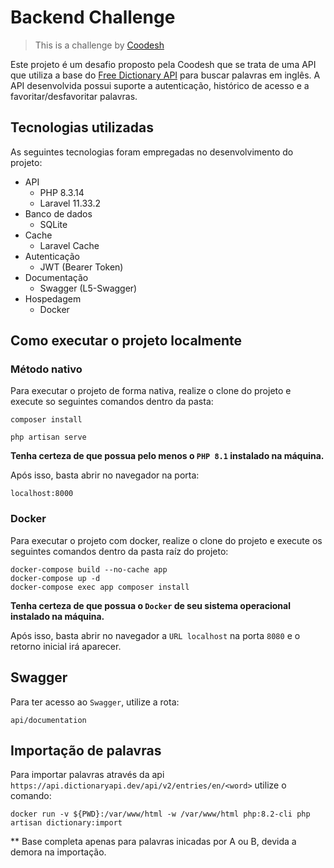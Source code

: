 
# Backend Challenge

>  This is a challenge by [Coodesh](https://coodesh.com/)

Este projeto é um desafio proposto pela Coodesh que se trata de uma API que utiliza a base do [Free Dictionary API](https://dictionaryapi.dev/) para buscar palavras em inglês.
A API desenvolvida possui suporte a autenticação, histórico de acesso e a favoritar/desfavoritar palavras.

## Tecnologias utilizadas

As seguintes tecnologias foram empregadas no desenvolvimento do projeto:

- API
    - PHP 8.3.14
    - Laravel 11.33.2
- Banco de dados
    - SQLite
- Cache
    - Laravel Cache
- Autenticação
    - JWT (Bearer Token)
- Documentação
    - Swagger (L5-Swagger)
- Hospedagem
    - Docker

## Como executar o projeto localmente

### Método nativo

Para executar o projeto de forma nativa, realize o clone do projeto e execute so seguintes comandos dentro da pasta:
```
composer install

php artisan serve
```

**Tenha certeza de que possua pelo menos o `PHP 8.1` instalado na máquina.** 

Após isso, basta abrir no navegador na porta:
````
localhost:8000
````

### Docker

Para executar o projeto com docker, realize o clone do projeto e execute os seguintes comandos dentro da pasta raíz do projeto:
```
docker-compose build --no-cache app
docker-compose up -d
docker-compose exec app composer install
```

**Tenha certeza de que possua o `Docker` de seu sistema operacional instalado na máquina.**

Após isso, basta abrir no navegador a `URL localhost` na porta `8080` e o retorno inicial irá aparecer.

## Swagger

Para ter acesso ao `Swagger`, utilize a rota:
```
api/documentation
```
## Importação de palavras

Para importar palavras através da api ``https://api.dictionaryapi.dev/api/v2/entries/en/<word>`` utilize o comando:
```
docker run -v ${PWD}:/var/www/html -w /var/www/html php:8.2-cli php artisan dictionary:import
```

** Base completa apenas para palavras inicadas por A ou B, devida a demora na importação.
